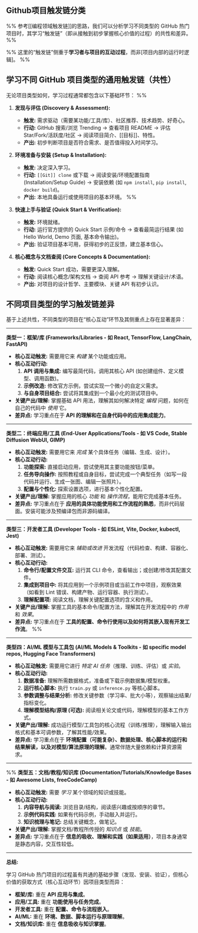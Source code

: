 ## Github项目触发链分类
%% 参考[[编程领域触发链]]的思路，我们可以分析学习不同类型的 GitHub 热门项目时，其学习“触发链”（即从接触到初步掌握核心价值的过程）的共性和差异。 %%

%% 这里的“触发链”侧重于**学习者与项目的互动过程**，而非[项目内部的运行时逻辑]。 %%

## 学习不同 GitHub 项目类型的通用触发链（共性）

无论项目类型如何，学习过程通常都包含以下基础环节：
%% 
1.  **发现与评估 (Discovery & Assessment):**
    *   **触发:** 需求驱动（需要某功能/工具/库）、社区推荐、技术趋势、好奇心。
    *   **行动:** GitHub 搜索/浏览 Trending → 查看项目 README → 评估 Star/Fork/活跃度/社区 → 阅读项目简介、[[目标]]、特性。
    *   **产出:** 初步判断项目是否符合需求、是否值得投入时间学习。

2.  **环境准备与安装 (Setup & Installation):**
    *   **触发:** 决定深入学习。
    *   **行动:** `[[Git]] clone` 或下载 → 阅读安装/环境配置指南 (Installation/Setup Guide) → 安装依赖 (如 `npm install`, `pip install`, `docker build`)。
    *   **产出:** 本地具备运行或使用项目的基本环境。
 %%
3.  **快速上手与验证 (Quick Start & Verification):**
    *   **触发:** 环境就绪。
    *   **行动:** 运行官方提供的 Quick Start 示例/命令 → 查看最简运行结果 (如 Hello World, Demo 页面, 基本命令输出)。
    *   **产出:** 验证项目基本可用，获得初步的正反馈，建立基本信心。

4.  **核心概念与文档查阅 (Core Concepts & Documentation):**
    *   **触发:** Quick Start 成功，需要更深入理解。
    *   **行动:** 阅读核心概念/架构文档 → 查阅 API 参考 → 理解关键设计/术语。
    *   **产出:** 对项目的设计哲学、主要模块、关键 API 有初步认识。

## 不同项目类型的学习触发链差异

基于上述共性，不同类型的项目在“核心互动”环节及其侧重点上存在显著差异：

---

**类型一：框架/库 (Frameworks/Libraries - 如 React, TensorFlow, LangChain, FastAPI)**

*   **核心互动触发:** 需要用它来 *构建* 某个功能或应用。
*   **核心互动行动:**
    1.  **API 调用与集成:** 编写最简代码，调用其核心 API (如创建组件、定义模型、调用函数)。
    2.  **示例改造:** 修改官方示例，尝试实现一个微小的自定义需求。
    3.  **与自身项目结合:** 尝试将其集成到一个最小化的测试项目中。
*   **关键产出/理解:** 掌握基础 API 用法，理解其如何解决特定 *编程* 问题，如何在自己的代码中 *使用* 它。
*   **差异点:** 学习重点在于 **API 的理解和在自身代码中的应用集成能力**。

---

**类型二：终端应用/工具 (End-User Applications/Tools - 如 VS Code, Stable Diffusion WebUI, GIMP)**

*   **核心互动触发:** 需要用它来 *完成* 某个具体任务（编辑、生成、设计）。
*   **核心互动行动:**
    1.  **功能探索:** 直接启动应用，尝试使用其主要功能按钮/菜单。
    2.  **任务导向操作:** 按照教程或自身目标，尝试完成一个典型任务（如写一段代码并运行、生成一张图、编辑一张照片）。
    3.  **配置与个性化:** 探索设置选项，进行基本个性化配置。
*   **关键产出/理解:** 掌握应用的核心 *功能* 和 *操作流程*，能用它完成基本任务。
*   **差异点:** 学习重点在于 **应用的具体功能使用和工作流程的熟悉**，而非代码层面。安装可能涉及预编译包而非源码编译。

---

**类型三：开发者工具 (Developer Tools - 如 ESLint, Vite, Docker, kubectl, Jest)**

*   **核心互动触发:** 需要用它来 *辅助或改进* 开发流程（代码检查、构建、容器化、部署、测试）。
*   **核心互动行动:**
    1.  **命令行/配置文件交互:** 运行其 CLI 命令，查看输出；或创建/修改其配置文件。
    2.  **集成到项目中:** 将其应用到一个示例项目或当前工作中项目，观察效果（如看到 Lint 错误、构建产物、运行容器、执行测试）。
    3.  **理解配置项:** 阅读文档，理解关键配置选项的含义和作用。
*   **关键产出/理解:** 掌握工具的基本命令/配置方法，理解其在开发流程中的 *作用* 和 *效果*。
*   **差异点:** 学习重点在于 **工具的配置、命令行使用以及如何将其嵌入现有开发工作流**。
%%
---

**类型四：AI/ML 模型与工具包 (AI/ML Models & Toolkits - 如 specific model repos, Hugging Face Transformers)**

*   **核心互动触发:** 需要用它进行 *特定 AI 任务*（推理、训练、评估）或 *实验*。
*   **核心互动行动:**
    1.  **数据准备:** 理解所需数据格式，准备或下载示例数据集/模型权重。
    2.  **运行核心脚本:** 执行 `train.py` 或 `inference.py` 等核心脚本。
    3.  **参数调整与结果分析:** 修改关键参数（学习率、批大小等），观察输出结果/指标变化。
    4.  **理解模型结构/原理 (可选):** 阅读相关论文或代码，理解模型的基本工作方式。
*   **关键产出/理解:** 成功运行模型/工具包的核心流程（训练/推理），理解输入输出格式和基本可调参数，了解其性能/效果。
*   **差异点:** 学习重点在于 **环境配置（可能复杂）、数据处理、核心脚本的运行和结果解读，以及对模型/算法原理的理解**。通常伴随大量依赖和计算资源需求。

---
%%
**类型五：文档/教程/知识库 (Documentation/Tutorials/Knowledge Bases - 如 Awesome Lists, freeCodeCamp)**

*   **核心互动触发:** 需要 *学习* 某个领域的知识或技能。
*   **核心互动行动:**
    1.  **内容导航与阅读:** 浏览目录/结构，阅读感兴趣或按顺序的章节。
    2.  **示例代码实践:** 如果有代码示例，手动敲入并运行。
    3.  **知识梳理与笔记:** 总结关键概念，做笔记。
*   **关键产出/理解:** 掌握文档/教程所传授的 *知识点* 或 *技能*。
*   **差异点:** 学习重点在于 **信息的吸收、理解和实践（如果适用）**，项目本身通常是静态内容，交互性较低。

---

**总结:**

学习 GitHub 热门项目的过程虽有共通的基础步骤（发现、安装、验证），但核心价值的获取方式（核心互动环节）因项目类型而异：
*   **框架/库:** 重在 **API 应用与集成**。
*   **应用/工具:** 重在 **功能使用与任务完成**。
*   **开发者工具:** 重在 **配置、命令与流程嵌入**。
*   **AI/ML:** 重在 **环境、数据、脚本运行与原理理解**。
*   **文档/知识库:** 重在 **信息吸收与知识掌握**。

